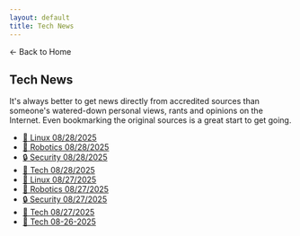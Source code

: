 ```yaml
---
layout: default
title: Tech News
---
```


<a href="https://anish7600.github.io/" style="text-decoration: none;">← Back to Home</a>

## Tech News

It's always better to get news directly from accredited sources than someone's watered-down personal views, rants and opinions on the Internet. Even bookmarking the original sources is a great start to get going.

- [🐧 Linux 08/28/2025](https://anish7600.github.io/all-things-tech/linux_news_20250828_082741.html)
- [🤖 Robotics 08/28/2025](https://anish7600.github.io/all-things-tech/robotics_news_20250828_082636.html)
- [🔒 Security 08/28/2025](https://anish7600.github.io/all-things-tech/security_news_20250828_082536.html)
- [🚀 Tech 08/28/2025](https://anish7600.github.io/all-things-tech/tech_news_20250828_082416.html)
- [🐧 Linux 08/27/2025](https://anish7600.github.io/all-things-tech/linux_news_20250827_125036.html)
- [🤖 Robotics 08/27/2025](https://anish7600.github.io/all-things-tech/robotics_news_20250827_124927.html)
- [🔒 Security 08/27/2025](https://anish7600.github.io/all-things-tech/tech_news_security_20250827_105816.html)
- [🚀 Tech 08/27/2025](https://anish7600.github.io/all-things-tech/tech_news_20250827_105655.html)
- [🚀 Tech 08-26-2025](https://anish7600.github.io/all-things-tech/tech_news_20250826_213449.html)


